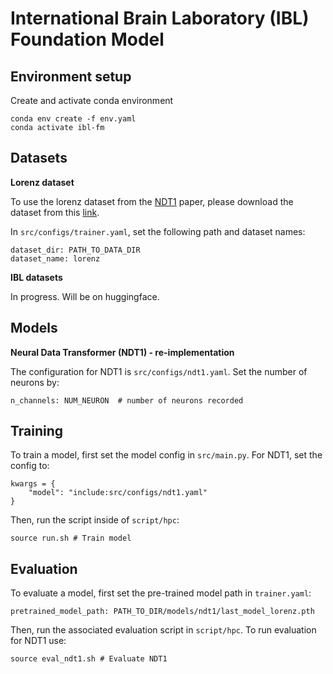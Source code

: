 
# International Brain Laboratory (IBL) Foundation Model  

## Environment setup
Create and activate conda environment
```
conda env create -f env.yaml
conda activate ibl-fm
```

## Datasets
**Lorenz dataset**

To use the lorenz dataset from the [NDT1](https://arxiv.org/abs/2108.01210) paper, please download the dataset from this [link](https://drive.google.com/file/d/1O5GxtX90uCgP9xlcmalHmVgC7DjNKO0j/view?usp=sharing). 
	
 In `src/configs/trainer.yaml`, set the following path and dataset names:
	
 ```
dataset_dir: PATH_TO_DATA_DIR
dataset_name: lorenz
```
**IBL datasets**

In progress. Will be on huggingface.

## Models
**Neural Data Transformer (NDT1) - re-implementation**

The configuration for NDT1 is `src/configs/ndt1.yaml`. Set the number of neurons by:
```
n_channels: NUM_NEURON  # number of neurons recorded
``` 

## Training
To train a model, first set the model config in `src/main.py`. For NDT1, set the config to:
```
kwargs = {
    "model": "include:src/configs/ndt1.yaml"
}
```
Then, run the script inside of `script/hpc`:
```
source run.sh # Train model
```

## Evaluation
To evaluate a model, first set the pre-trained model path in `trainer.yaml`:
```
pretrained_model_path: PATH_TO_DIR/models/ndt1/last_model_lorenz.pth
```
Then, run the associated evaluation script in `script/hpc`. To run evaluation for NDT1 use:
```
source eval_ndt1.sh # Evaluate NDT1
```

